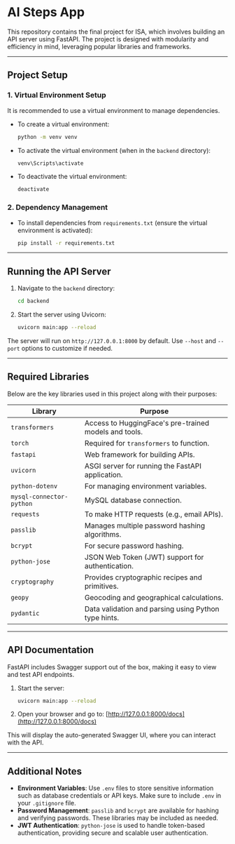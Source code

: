 
# AI Steps App

This repository contains the final project for ISA, which involves building an API server using FastAPI. The project is designed with modularity and efficiency in mind, leveraging popular libraries and frameworks.

---

## Project Setup

### 1. Virtual Environment Setup
It is recommended to use a virtual environment to manage dependencies.

- To create a virtual environment:
  ```bash
  python -m venv venv
  ```
- To activate the virtual environment (when in the `backend` directory):
  ```bash
  venv\Scripts\activate
  ```
- To deactivate the virtual environment:
  ```bash
  deactivate
  ```

### 2. Dependency Management
- To install dependencies from `requirements.txt` (ensure the virtual environment is activated):
  ```bash
  pip install -r requirements.txt
  ```

---

## Running the API Server

1. Navigate to the `backend` directory:
   ```bash
   cd backend
   ```
2. Start the server using Uvicorn:
   ```bash
   uvicorn main:app --reload
   ```

The server will run on `http://127.0.0.1:8000` by default. Use `--host` and `--port` options to customize if needed.

---

## Required Libraries

Below are the key libraries used in this project along with their purposes:

| Library                  | Purpose                                                |
|--------------------------|--------------------------------------------------------|
| `transformers`           | Access to HuggingFace's pre-trained models and tools.  |
| `torch`                  | Required for `transformers` to function.               |
| `fastapi`                | Web framework for building APIs.                       |
| `uvicorn`                | ASGI server for running the FastAPI application.       |
| `python-dotenv`          | For managing environment variables.                    |
| `mysql-connector-python` | MySQL database connection.                             |
| `requests`               | To make HTTP requests (e.g., email APIs).              |
| `passlib`                | Manages multiple password hashing algorithms.          |
| `bcrypt`                 | For secure password hashing.                           |
| `python-jose`            | JSON Web Token (JWT) support for authentication.       |
| `cryptography`           | Provides cryptographic recipes and primitives.                                              |
| `geopy`                  | Geocoding and geographical calculations.                                                    |
| `pydantic`               | Data validation and parsing using Python type hints.                                        |
---

## API Documentation

FastAPI includes Swagger support out of the box, making it easy to view and test API endpoints.

1. Start the server:
   ```bash
   uvicorn main:app --reload
   ```
2. Open your browser and go to:
   [http://127.0.0.1:8000/docs](http://127.0.0.1:8000/docs)

This will display the auto-generated Swagger UI, where you can interact with the API.

---

## Additional Notes

- **Environment Variables**: Use `.env` files to store sensitive information such as database credentials or API keys. Make sure to include `.env` in your `.gitignore` file.
- **Password Management**: `passlib` and `bcrypt` are available for hashing and verifying passwords. These libraries may be included as needed.
- **JWT Authentication**: `python-jose` is used to handle token-based authentication, providing secure and scalable user authentication.
